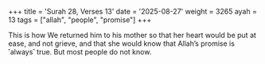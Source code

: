 +++
title = 'Surah 28, Verses 13'
date = '2025-08-27'
weight = 3265
ayah = 13
tags = ["allah", "people", "promise"]
+++

This is how We returned him to his mother so that her heart would be put at ease, and not grieve, and that she would know that Allah’s promise is ˹always˺ true. But most people do not know.